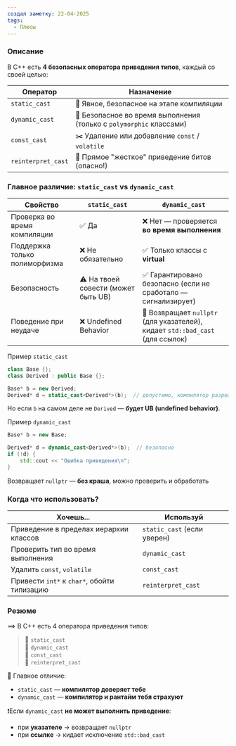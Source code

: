 ```yaml
---
создал заметку: 22-04-2025
tags:
  - Плюсы
---
```

### Описание
В C++ есть **4 безопасных оператора приведения типов**, каждый со своей целью:

|Оператор|Назначение|
|---|---|
|`static_cast`|🔧 Явное, безопасное на этапе компиляции|
|`dynamic_cast`|🧠 Безопасное во время выполнения (только с `polymorphic` классами)|
|`const_cast`|✂️ Удаление или добавление `const` / `volatile`|
|`reinterpret_cast`|🧨 Прямое "жесткое" приведение битов (опасно!)|
### Главное различие: `static_cast` vs `dynamic_cast`
|Свойство|`static_cast`|`dynamic_cast`|
|---|---|---|
|Проверка во время компиляции|✅ Да|❌ Нет — проверяется **во время выполнения**|
|Поддержка только полиморфизма|❌ Не обязательно|✅ Только классы с **virtual**|
|Безопасность|⚠️ На твоей совести (может быть UB)|✅ Гарантировано безопасно (если не сработало — сигнализирует)|
|Поведение при неудаче|❌ Undefined Behavior|🧯 Возвращает `nullptr` (для указателей), кидает `std::bad_cast` (для ссылок)|
Пример `static_cast`
```cpp
class Base {};
class Derived : public Base {};

Base* b = new Derived;
Derived* d = static_cast<Derived*>(b);  // допустимо, компилятор разрешает

```
Но если `b` на самом деле не `Derived` — **будет UB (undefined behavior)**.

Пример `dynamic_cast`
```cpp
Base* b = new Base;

Derived* d = dynamic_cast<Derived*>(b);  // безопасно
if (!d) {
    std::cout << "Ошибка приведения\n";
}
```
Возвращает `nullptr` — **без краша**, можно проверить и обработать

### Когда что использовать?
|Хочешь...|Используй|
|---|---|
|Приведение в пределах иерархии классов|`static_cast` (если уверен)|
|Проверить тип во время выполнения|`dynamic_cast`|
|Удалить `const`, `volatile`|`const_cast`|
|Привести `int*` к `char*`, обойти типизацию|`reinterpret_cast`|
### Резюме
==> В C++ есть 4 оператора приведения типов:  
> 🔹 `static_cast`  
> 🔹 `dynamic_cast`  
> 🔹 `const_cast`  
> 🔹 `reinterpret_cast`

📌 Главное отличие:
- `static_cast` — **компилятор доверяет тебе**
- `dynamic_cast` — **компилятор и рантайм тебя страхуют**
    
❗Если `dynamic_cast` **не может выполнить приведение**:
- при **указателе** → возвращает `nullptr`
- при **ссылке** → кидает исключение `std::bad_cast`